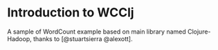 # Introduction to WCClj

A sample of WordCount example based on main library named Clojure-Hadoop, thanks to [@stuartsierra @alexott].
